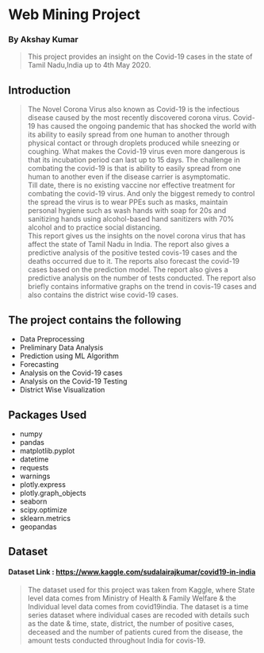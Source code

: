 #  Web Mining Project
###  By Akshay Kumar

> This project provides an insight on the Covid-19 cases in the state of Tamil Nadu,India up to 4th May 2020.


## Introduction
> The Novel Corona Virus also known as Covid-19 is the infectious disease caused by the most recently discovered corona virus. Covid-19 has caused the ongoing pandemic that has shocked the world with its ability to easily spread from one human to another through physical contact or through droplets produced while sneezing or coughing. What makes the Covid-19 virus even more dangerous is that its incubation period can last up to 15 days. The challenge in combating the covid-19 is that is ability to easily spread from one human to another even if the disease carrier is asymptomatic.   
Till date, there is no existing vaccine nor effective treatment for combating the covid-19 virus. And only the biggest remedy to control the spread the virus is to wear PPEs such as masks, maintain personal hygiene such as wash hands with soap for 20s and sanitizing hands using alcohol-based hand sanitizers with 70% alcohol and to practice social distancing.  
This report gives us the insights on the novel corona virus that has affect the state of Tamil Nadu in India. The report also gives a predictive analysis of the positive tested covis-19 cases and the deaths occurred due to it. The reports also forecast the covid-19 cases based on the prediction model. The report also gives a predictive analysis on the number of tests conducted. The report also briefly contains informative graphs on the trend in covis-19 cases and also contains the district wise covid-19 cases.



## The project contains the following
- Data Preprocessing
- Preliminary Data Analysis
- Prediction using ML Algorithm 
- Forecasting 
- Analysis on the Covid-19 cases
- Analysis on the Covid-19 Testing
- District Wise Visualization

## Packages Used
* numpy
* pandas
* matplotlib.pyplot
* datetime
* requests
* warnings
* plotly.express
* plotly.graph_objects
* seaborn
* scipy.optimize
* sklearn.metrics
* geopandas  


## Dataset

#### Dataset Link : https://www.kaggle.com/sudalairajkumar/covid19-in-india  
> The dataset used for this project was taken from Kaggle, where State level data comes from Ministry of Health & Family Welfare & the Individual level data comes from covid19india. The dataset is a time series dataset where individual cases are recoded with details such as the date & time, state, district, the number of positive cases, deceased and the number of patients cured from the disease, the amount tests conducted throughout India for covis-19.
